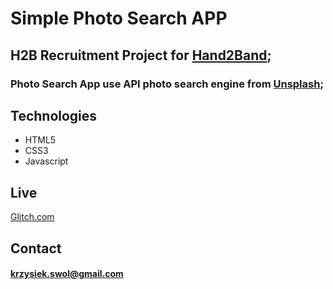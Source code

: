 # Simple Photo Search APP
## H2B Recruitment Project for [Hand2Band](http://hand2band.media/);
### Photo Search App use API photo search engine from [Unsplash](https://unsplash.com/developers);

## Technologies
- HTML5
- CSS3
- Javascript

## Live
[Glitch.com](https://decisive-ribbon-velociraptor.glitch.me/)
## Contact
#### krzysiek.swol@gmail.com
